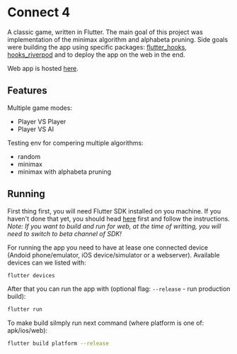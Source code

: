 # Connect 4

A classic game, written in Flutter. The main goal of this project was implementation of the minimax algorithm and alphabeta pruning. Side goals were building the app using specific packages: [flutter_hooks](https://pub.dev/packages/flutter_hooks), [hooks_riverpod](https://pub.dev/packages/hooks_riverpod) and to deploy the app on the web in the end.

Web app is hosted [here](http://connect4.ethirallan.com/).

## Features

Multiple game modes:
- Player VS Player
- Player VS AI

Testing env for compering multiple algorithms:
- random
- minimax
- minimax with alphabeta pruning

## Running

First thing first, you will need Flutter SDK installed on you machine. If you haven't done that yet, you should head [here](https://flutter.dev/docs/get-started/install) first and follow the instructions.
_Note: If you want to build and run for web, at the time of writting, you will need to switch to beta channel of SDK!_

For running the app you need to have at lease one connected device (Andoid phone/emulator, iOS device/simulator or a webserver). Available devices can we listed with:
```zsh
flutter devices
```  
After that you can run the app with (optional flag: `--release` - run production build):
```zsh
flutter run
``` 
To make build silmply run next command (where platform is one of: apk/ios/web):
```zsh
flutter build platform --release
```  

